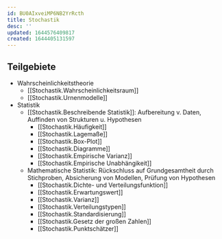 ```yaml
---
id: BU0AIxveiMP6NB2YrRcth
title: Stochastik
desc: ''
updated: 1644576409817
created: 1644405131597
---
```


## Teilgebiete

- Wahrscheinlichkeitstheorie
    - [[Stochastik.Wahrscheinlichkeitsraum]]
    - [[Stochastik.Urnenmodelle]]
- Statistik
    - [[Stochastik.Beschreibende Statistik]]: Aufbereitung v. Daten, Auffinden von Strukturen u. Hypothesen
        - [[Stochastik.Häufigkeit]]
        - [[Stochastik.Lagemaße]]
        - [[Stochastik.Box-Plot]]
        - [[Stochastik.Diagramme]]
        - [[Stochastik.Empirische Varianz]]
        - [[Stochastik.Empirische Unabhängikeit]]
    - Mathematische Statistik: Rückschluss auf Grundgesamtheit durch Stichproben, Absicherung von Modellen, Prüfung von Hypothesen
        - [[Stochastik.Dichte- und Verteilungsfunktion]]
        - [[Stochastik.Erwartungswert]]
        - [[Stochastik.Varianz]]
        - [[Stochastik.Verteilungstypen]]
        - [[Stochastik.Standardisierung]]
        - [[Stochastik.Gesetz der großen Zahlen]]
        - [[Stochastik.Punktschätzer]]